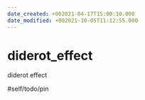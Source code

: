 ```yaml
---
date_created: +002021-04-17T15:00:10.000
date_modified: +002021-10-05T11:12:55.000
---
```


# diderot_effect

diderot effect

#self/todo/pin
